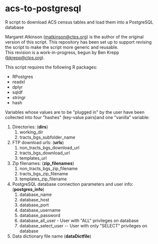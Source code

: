 # acs-to-postgresql
R script to download ACS census tables and load them into a PostgreSQL database

Margaret Atkinson (matkinson@ctps.org) is the author of the original version of this script.
This repository has been set up to support revising the script to make the script more generic and reusable.  
This revision is a work-in-progress, begun by Ben Krepp (bkrepp@ctps.org).

This script requires the following R packages:
* RPostgres
* readxl
* dplyr
* sqldf
* stringr
* hash

Variables whose values are to be "plugged in" by the user have been collected into 
four "hashes" (key-value pairs)and one "vanilla" variable:

1. Directories: (__dirs__)
	1. working_dir
	2. tracts_bgs_subfolder_name
2. FTP download urls: (__urls__)
	1. non_tracts_bgs_download_url
	2. tracts_bgs_download_url
	3. templates_url
3. Zip filenames: (__zip_filenames__)
	1. non_tracts_bgs_zip_filename
	2. tracts_bgs_zip_filename
	3. templates_zip_filename
4. PostgreSQL database connection parameters and user info: (__postgres_info__)
	1. database_name 
	2. database_host 
	3. database_port
	4. database_username 
	5. database_password
	6. database_all_user - User with "ALL" privileges on database
	7. database_select_user -- User with only "SELECT" privileges on database
5. Data dictionary file name (__dataDictfile__)
